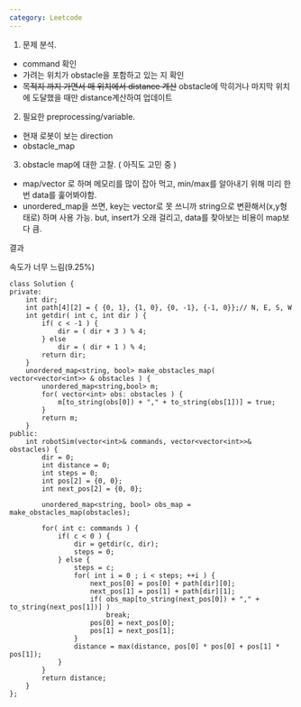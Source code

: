 ```yaml
---
category: Leetcode
---
```

1. 문제 분석.
  - command 확인
  - 가려는 위치가 obstacle을 포함하고 있는 지 확인
  - ~~목적지 까지 가면서 매 위치에서 distance 계산~~ obstacle에 막히거나 마지막 위치에 도달했을 때만 distance계산하여 업데이트
2. 필요한 preprocessing/variable.
  - 현재 로봇이 보는 direction
  - obstacle_map
3. obstacle map에 대한 고찰. ( 아직도 고민 중 )
  - map/vector<vector> 로 하며 메모리를 많이 잡아 먹고, min/max를 알아내기 위해 미리 한 번 data를 훑어봐야함.
  - unordered_map을 쓰면, key는 vector로 못 쓰니까 string으로 변환해서(x,y형태로) 하며 사용 가능. but, insert가 오래 걸리고, data를 찾아보는 비용이 map보다 큼.

결과

속도가 너무 느림(9.25%)

```
class Solution {
private:
    int dir;
    int path[4][2] = { {0, 1}, {1, 0}, {0, -1}, {-1, 0}};// N, E, S, W
    int getdir( int c, int dir ) {
        if( c < -1 ) {
            dir = ( dir + 3 ) % 4;
        } else
            dir = ( dir + 1 ) % 4;
        return dir;
    }
    unordered_map<string, bool> make_obstacles_map( vector<vector<int>> & obstacles ) {
        unordered_map<string,bool> m;
        for( vector<int> obs: obstacles ) {
            m[to_string(obs[0]) + "," + to_string(obs[1])] = true;
        }
        return m;
    }
public:
    int robotSim(vector<int>& commands, vector<vector<int>>& obstacles) {
        dir = 0;
        int distance = 0;
        int steps = 0;
        int pos[2] = {0, 0};
        int next_pos[2] = {0, 0};
        
        unordered_map<string, bool> obs_map = make_obstacles_map(obstacles);
        
        for( int c: commands ) {
            if( c < 0 ) {
                dir = getdir(c, dir);
                steps = 0;
            } else {
                steps = c;
                for( int i = 0 ; i < steps; ++i ) {
                    next_pos[0] = pos[0] + path[dir][0];
                    next_pos[1] = pos[1] + path[dir][1];
                    if( obs_map[to_string(next_pos[0]) + "," + to_string(next_pos[1])] )
                        break;
                    pos[0] = next_pos[0];
                    pos[1] = next_pos[1];
                }
                distance = max(distance, pos[0] * pos[0] + pos[1] * pos[1]);
            }
        }
        return distance;
    }
};
```
